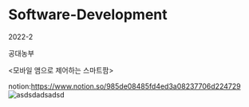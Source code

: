 # Software-Development
2022-2

공대농부

<모바일 앰으로 제어하는 스마트팜>

notion:https://www.notion.so/985de08485fd4ed3a08237706d224729
![asdsdadsadsd](https://user-images.githubusercontent.com/45677898/195225113-e462fc32-56c8-4e98-ad73-d88602c51903.png)
